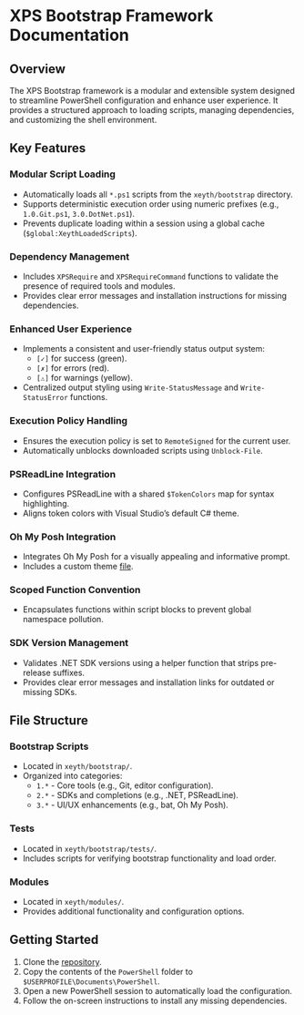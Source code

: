 # XPS Bootstrap Framework Documentation

## Overview

The XPS Bootstrap framework is a modular and extensible system designed to streamline PowerShell configuration and enhance user experience. It provides a structured approach to loading scripts, managing dependencies, and customizing the shell environment.

## Key Features

### Modular Script Loading

- Automatically loads all `*.ps1` scripts from the `xeyth/bootstrap` directory.
- Supports deterministic execution order using numeric prefixes (e.g., `1.0.Git.ps1`, `3.0.DotNet.ps1`).
- Prevents duplicate loading within a session using a global cache (`$global:XeythLoadedScripts`).

### Dependency Management

- Includes `XPSRequire` and `XPSRequireCommand` functions to validate the presence of required tools and modules.
- Provides clear error messages and installation instructions for missing dependencies.

### Enhanced User Experience

- Implements a consistent and user-friendly status output system:
  - `[✓]` for success (green).
  - `[✗]` for errors (red).
  - `[⚠]` for warnings (yellow).
- Centralized output styling using `Write-StatusMessage` and `Write-StatusError` functions.

### Execution Policy Handling

- Ensures the execution policy is set to `RemoteSigned` for the current user.
- Automatically unblocks downloaded scripts using `Unblock-File`.

### PSReadLine Integration

- Configures PSReadLine with a shared `$TokenColors` map for syntax highlighting.
- Aligns token colors with Visual Studio’s default C# theme.

### Oh My Posh Integration

- Integrates Oh My Posh for a visually appealing and informative prompt.
- Includes a custom theme [file](https://github.com/Xeythhhh/Xeyth.Resources/blob/main/PowerShell/xeyth/bootstrap/.oh-my-posh/theme.json).

### Scoped Function Convention

- Encapsulates functions within script blocks to prevent global namespace pollution.

### SDK Version Management

- Validates .NET SDK versions using a helper function that strips pre-release suffixes.
- Provides clear error messages and installation links for outdated or missing SDKs.

## File Structure

### Bootstrap Scripts

- Located in `xeyth/bootstrap/`.
- Organized into categories:
  - `1.*` - Core tools (e.g., Git, editor configuration).
  - `2.*` - SDKs and completions (e.g., .NET, PSReadLine).
  - `3.*` - UI/UX enhancements (e.g., bat, Oh My Posh).

### Tests

- Located in `xeyth/bootstrap/tests/`.
- Includes scripts for verifying bootstrap functionality and load order.

### Modules

- Located in `xeyth/modules/`.
- Provides additional functionality and configuration options.

## Getting Started

1. Clone the [repository](https://github.com/Xeythhhh/Xeyth.Resources).
2. Copy the contents of the `PowerShell` folder to `$USERPROFILE\Documents\PowerShell`.
3. Open a new PowerShell session to automatically load the configuration.
4. Follow the on-screen instructions to install any missing dependencies.
